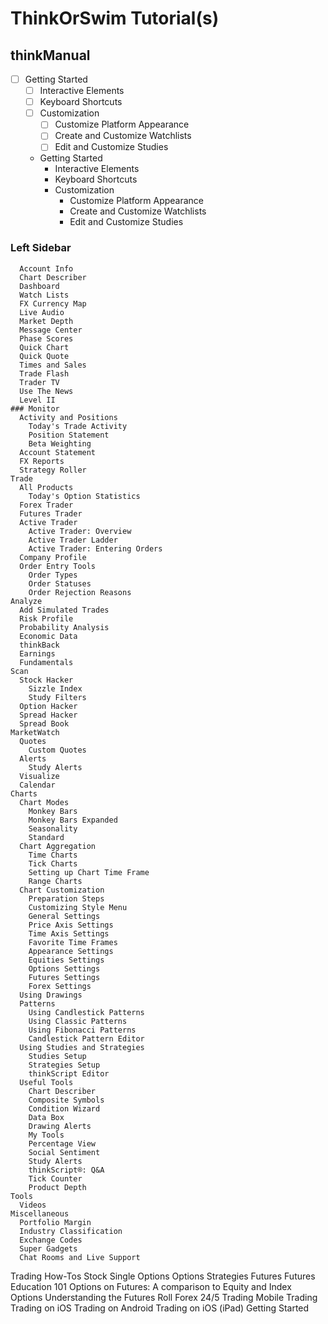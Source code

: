# ThinkOrSwim Tutorial(s)
  
  ## thinkManual
  - [ ] Getting Started
    - [ ] Interactive Elements
    - [ ] Keyboard Shortcuts
    - [ ] Customization
      - [ ] Customize Platform Appearance
      - [ ] Create and Customize Watchlists
      - [ ] Edit and Customize Studies
  
    - Getting Started
      - Interactive Elements
      - Keyboard Shortcuts
      - Customization
        - Customize Platform Appearance
        - Create and Customize Watchlists
        - Edit and Customize Studies

  ### Left Sidebar
      Account Info
      Chart Describer
      Dashboard
      Watch Lists
      FX Currency Map
      Live Audio
      Market Depth
      Message Center
      Phase Scores
      Quick Chart
      Quick Quote
      Times and Sales
      Trade Flash
      Trader TV
      Use The News
      Level II
    ### Monitor
      Activity and Positions
        Today's Trade Activity
        Position Statement
        Beta Weighting
      Account Statement
      FX Reports
      Strategy Roller
    Trade
      All Products
        Today's Option Statistics
      Forex Trader
      Futures Trader
      Active Trader
        Active Trader: Overview
        Active Trader Ladder
        Active Trader: Entering Orders
      Company Profile
      Order Entry Tools
        Order Types
        Order Statuses
        Order Rejection Reasons
    Analyze
      Add Simulated Trades
      Risk Profile
      Probability Analysis
      Economic Data
      thinkBack
      Earnings
      Fundamentals
    Scan
      Stock Hacker
        Sizzle Index
        Study Filters
      Option Hacker
      Spread Hacker
      Spread Book
    MarketWatch
      Quotes
        Custom Quotes
      Alerts
        Study Alerts
      Visualize
      Calendar
    Charts
      Chart Modes
        Monkey Bars
        Monkey Bars Expanded
        Seasonality
        Standard
      Chart Aggregation
        Time Charts
        Tick Charts
        Setting up Chart Time Frame
        Range Charts
      Chart Customization
        Preparation Steps
        Customizing Style Menu
        General Settings
        Price Axis Settings
        Time Axis Settings
        Favorite Time Frames
        Appearance Settings
        Equities Settings
        Options Settings
        Futures Settings
        Forex Settings
      Using Drawings
      Patterns
        Using Candlestick Patterns
        Using Classic Patterns
        Using Fibonacci Patterns
        Candlestick Pattern Editor
      Using Studies and Strategies
        Studies Setup
        Strategies Setup
        thinkScript Editor
      Useful Tools
        Chart Describer
        Composite Symbols
        Condition Wizard
        Data Box
        Drawing Alerts
        My Tools
        Percentage View
        Social Sentiment
        Study Alerts
        thinkScript®: Q&A
        Tick Counter
        Product Depth
    Tools
      Videos
    Miscellaneous
      Portfolio Margin
      Industry Classification
      Exchange Codes
      Super Gadgets
      Chat Rooms and Live Support
  Trading How-Tos
    Stock
    Single Options
    Options Strategies
    Futures
      Futures Education 101
      Options on Futures: A comparison to Equity and Index Options
      Understanding the Futures Roll
    Forex
    24/5 Trading
  Mobile Trading
    Trading on iOS
    Trading on Android
    Trading on iOS (iPad)
    Getting Started
